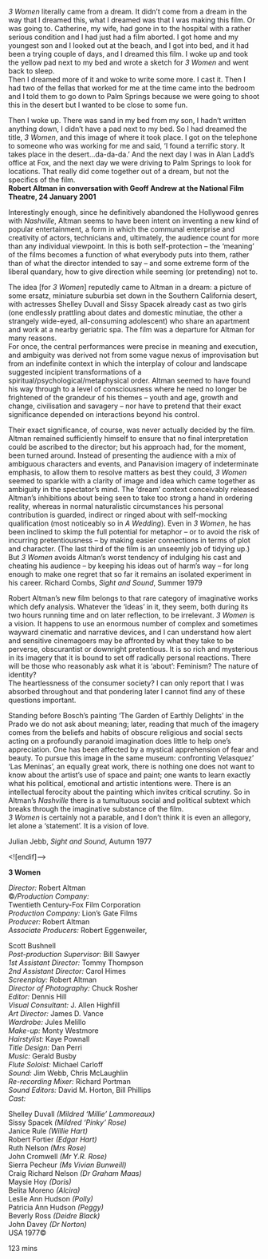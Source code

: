 

_3 Women_ literally came from a dream. It didn’t come from a dream in the way that I dreamed this, what I dreamed was that I was making this film. Or was going to. Catherine, my wife, had gone in to the hospital with a rather serious condition and I had just had a film aborted. I got home and my youngest son and I looked out at the beach, and I got into bed, and it had been a trying couple of days, and I dreamed this film. I woke up and took the yellow pad next to my bed and wrote a sketch for _3 Women_ and went back to sleep.  
Then I dreamed more of it and woke to write some more. I cast it. Then I had two of the fellas that worked for me at the time came into the bedroom and I told them to go down to Palm Springs because we were going to shoot this in the desert but I wanted to be close to some fun.

Then I woke up. There was sand in my bed from my son, I hadn’t written anything down, I didn’t have a pad next to my bed. So I had dreamed the title, _3 Women_, and this image of where it took place. I got on the telephone to someone who was working for me and said, ‘I found a terrific story. It takes place in the desert…da-da-da.’ And the next day I was in Alan Ladd’s office at Fox, and the next day we were driving to Palm Springs to look for locations. That really did come together out of a dream, but not the specifics of the film.  
**Robert Altman in conversation with Geoff Andrew at the National Film Theatre, 24 January 2001**

Interestingly enough, since he definitively abandoned the Hollywood genres with _Nashville_, Altman seems to have been intent on inventing a new kind of popular entertainment, a form in which the communal enterprise and creativity of actors, technicians and, ultimately, the audience count for more than any individual viewpoint. In this is both self-protection – the ‘meaning’ of the films becomes a function of what everybody puts into them, rather than of what the director intended to say – and some extreme form of the liberal quandary, how to give direction while seeming (or pretending) not to.

The idea [for _3 Women_] reputedly came to Altman in a dream: a picture of some ersatz, miniature suburbia set down in the Southern California desert, with actresses Shelley Duvall and Sissy Spacek already cast as two girls (one endlessly prattling about dates and domestic minutiae, the other a strangely wide-eyed, all-consuming adolescent) who share an apartment and work at a nearby geriatric spa. The film was a departure for Altman for many reasons.  
For once, the central performances were precise in meaning and execution, and ambiguity was derived not from some vague nexus of improvisation but from an indefinite context in which the interplay of colour and landscape suggested incipient transformations of a spiritual/psychological/metaphysical order. Altman seemed to have found his way through to a level of consciousness where he need no longer be frightened of the grandeur of his themes – youth and age, growth and change, civilisation and savagery – nor have to pretend that their exact significance depended on interactions beyond his control.

Their exact significance, of course, was never actually decided by the film. Altman remained sufficiently himself to ensure that no final interpretation could be ascribed to the director; but his approach had, for the moment, been turned around. Instead of presenting the audience with a mix of ambiguous characters and events, and Panavision imagery of indeterminate emphasis, to allow them to resolve matters as best they could, _3 Women_ seemed to sparkle with a clarity of image and idea which came together as ambiguity in the spectator’s mind. The ‘dream’ context conceivably released Altman’s inhibitions about being seen to take too strong a hand in ordering reality, whereas in normal naturalistic circumstances his personal contribution is guarded, indirect or ringed about with self-mocking qualification (most noticeably so in _A Wedding_). Even in _3 Women_, he has been inclined to skimp the full potential for metaphor – or to avoid the risk of incurring pretentiousness – by making easier connections in terms of plot and character. (The last third of the film is an unseemly job of tidying up.) But _3 Women_ avoids Altman’s worst tendency of indulging his cast and cheating his audience – by keeping his ideas out of harm’s way – for long enough to make one regret that so far it remains an isolated experiment in his career.
Richard Combs, _Sight and Sound_, Summer 1979

Robert Altman’s new film belongs to that rare category of imaginative works which defy analysis. Whatever the ‘ideas’ in it, they seem, both during its two hours running time and on later reflection, to be irrelevant. _3 Women_ is a vision. It happens to use an enormous number of complex and sometimes wayward cinematic and narrative devices, and I can understand how alert and sensitive cinemagoers may be affronted by what they take to be perverse, obscurantist or downright pretentious. It is so rich and mysterious in its imagery that it is bound to set off radically personal reactions. There will be those who reasonably ask what it is ‘about’: Feminism? The nature of identity?  
The heartlessness of the consumer society? I can only report that I was absorbed throughout and that pondering later I cannot find any of these questions important.

Standing before Bosch’s painting ‘The Garden of Earthly Delights’ in the Prado we do not ask about meaning; later, reading that much of the imagery comes from the beliefs and habits of obscure religious and social sects acting on a profoundly paranoid imagination does little to help one’s appreciation. One has been affected by a mystical apprehension of fear and beauty. To pursue this image in the same museum: confronting Velasquez’ ‘Las Meninas’, an equally great work, there is nothing one does not want to know about the artist’s use of space and paint; one wants to learn exactly what his political, emotional and artistic intentions were. There is an intellectual ferocity about the painting which invites critical scrutiny. So in Altman’s _Nashville_ there is a tumultuous social and political subtext which breaks through the imaginative substance of the film.  
_3 Women_ is certainly not a parable, and I don’t think it is even an allegory, let alone a ‘statement’. It is a vision of love.

Julian Jebb, _Sight and Sound_, Autumn 1977

<![endif]-->

**3 Women**

_Director:_ Robert Altman  
©_/Production Company:_  
Twentieth Century-Fox Film Corporation  
_Production Company:_ Lion’s Gate Films  
_Producer:_ Robert Altman  
_Associate Producers:_ Robert Eggenweiler,

Scott Bushnell  
_Post-production Supervisor:_ Bill Sawyer  
_1st Assistant Director:_ Tommy Thompson  
_2nd Assistant Director:_ Carol Himes  
_Screenplay:_ Robert Altman  
_Director of Photography:_ Chuck Rosher  
_Editor:_ Dennis Hill  
_Visual Consultant:_ J. Allen Highfill  
_Art Director:_ James D. Vance  
_Wardrobe:_ Jules Melillo  
_Make-up:_ Monty Westmore  
_Hairstylist:_ Kaye Pownall  
_Title Design:_ Dan Perri  
_Music:_ Gerald Busby  
_Flute Soloist:_ Michael Carloff  
_Sound:_ Jim Webb, Chris McLaughlin  
_Re-recording Mixer:_ Richard Portman  
_Sound Editors:_ David M. Horton, Bill Phillips  
_Cast:_

Shelley Duvall _(Mildred ‘Millie’ Lammoreaux)_  
Sissy Spacek _(Mildred ‘Pinky’ Rose)_  
Janice Rule _(Willie Hart)_  
Robert Fortier _(Edgar Hart)_  
Ruth Nelson _(Mrs Rose)_  
John Cromwell _(Mr Y.R. Rose)_  
Sierra Pecheur _(Ms Vivian Bunweill)_  
Craig Richard Nelson _(Dr Graham Maas)_  
Maysie Hoy _(Doris)_  
Belita Moreno _(Alcira)_  
Leslie Ann Hudson _(Polly)_  
Patricia Ann Hudson _(Peggy)_  
Beverly Ross _(Deidre Black)_  
John Davey _(Dr Norton)_  
USA 1977©

123 mins
<!--stackedit_data:
eyJoaXN0b3J5IjpbLTEzMDY1NTgwMTFdfQ==
-->